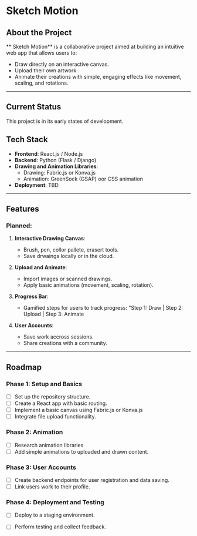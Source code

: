 # Sketch Motion

## **About the Project**
** Sketch Motion** is a collaborative project aimed at building an intuitive web app that allows users to:
- Draw directly on an interactive canvas.
- Upload their own artwork.
- Animate their creations with simple, engaging effects like movement, scaling, and rotations. 

---

## **Current Status**
This project is in its early states of development. 

## **Tech Stack**
- **Frontend**: React.js / Node.js
- **Backend**: Python (Flask / Django)
- **Drawing and Animation Libraries**:
  - Drawing: Fabric.js or Konva.js
  - Animation: GreenSock (GSAP) oor CSS animation
- **Deployment**: TBD

---

## **Features**
### Planned:
1. **Interactive Drawing Canvas**:
   - Brush, pen, collor pallete, erasert tools.
   - Save drwaings locally or in the cloud.

2. **Upload and Animate**:
   - Import images or scanned drawings.
   - Apply basic animations (movement, scaling, rotation).

3. **Progress Bar**:
   - Gamified steps for users to track progress: "Step 1: Draw | Step 2: Upload | Step 3: Animate

4. **User Accounts**:
   - Save work accross sessions.
   - Share creations with a community. 

---

## **Roadmap**
### Phase 1: Setup and Basics
- [ ] Set up the repository structure.
- [ ] Create a React app with basic routing.
- [ ] Implement a basic canvas using Fabric.js or Konva.js
- [ ] Integrate file upload functionality. 

### Phase 2: Animation
- [ ] Research animation libraries
- [ ] Add simple animations to uploaded and drawn content. 

### Phase 3: User Accounts
- [ ] Create backend endpoints for user registration and data saving.
- [ ] Link users work to their profile. 

### Phase 4: Deployment and Testing
- [ ] Deploy to a staging environment. 
- [ ] Perform testing and collect feedback.



